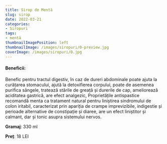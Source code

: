 ```yaml
---
title: Sirop de Mentă
slug: sirop
date: 2022-03-21
categories:
- Siropuri 
tags:
- mentă
thumbnailImagePosition: left
thumbnailImage: /images/siropuri/0-preview.jpg
coverImage: /images/siropuri/0.jpg
---
```

<!--more-->
#### Beneficii:	
Benefic pentru tractul digestiv, în caz de dureri abdominale poate ajuta la curățarea stomacului, ajută la detoxifierea corpului, poate de asemenea purifica sângele, tratează stările de greață și durerile de cap, ameliorează aciditatea gastrică, are efect analgezic, Proprietățile antispastice recomandă menta ca tratament natural pentru liniștirea sindromului de colon iritabil, caracterizat prin apariția de crampe imprevizibile, indigestie și perioade alternative de constipație și diaree, are un efect liniștitor și calmant, dar și tonic asupra sistemului nervos. 

**Gramaj**: 330 ml

**Preț**: 18 LEI

